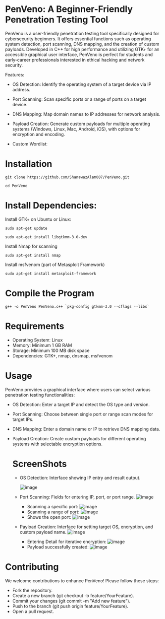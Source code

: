 # PenVeno: A Beginner-Friendly Penetration Testing Tool

PenVeno is a user-friendly penetration testing tool specifically designed for cybersecurity beginners. It offers essential functions such as operating system detection, port scanning, DNS mapping, and the creation of custom payloads. Developed in C++ for high performance and utilizing GTK+ for an accessible graphical user interface, PenVeno is perfect for students and early-career professionals interested in ethical hacking and network security.

Features:

+ OS Detection: Identify the operating system of a target device via IP address.

+ Port Scanning: Scan specific ports or a range of ports on a target device.

+ DNS Mapping: Map domain names to IP addresses for network analysis.

+ Payload Creation: Generate custom payloads for multiple operating systems (Windows, Linux, Mac, Android, iOS), with options for encryption and encoding.

+ Custom Wordlist:


# Installation
```
git clone https://github.com/ShanawazAlam007/PenVeno.git

cd PenVeno
```
# Install Dependencies:

Install GTK+ on Ubuntu or Linux:
```
sudo apt-get update
```
```
sudo apt-get install libgtkmm-3.0-dev
```

Install Nmap for scanning
```
sudo apt-get install nmap
```

Install msfvenom (part of Metasploit Framework)
```
sudo apt-get install metasploit-framework
```
# Compile the Program

```
g++ -o PenVeno PenVeno.c++ `pkg-config gtkmm-3.0 --cflags --libs`  
```
# Requirements

- Operating System: Linux
- Memory: Minimum 1 GB RAM
- Storage: Minimum 100 MB disk space
- Dependencies: GTK+, nmap, dnsmap, msfvenom

# Usage

PenVeno provides a graphical interface where users can select various penetration testing functionalities:

- OS Detection: Enter a target IP and detect the OS type and version.
- Port Scanning: Choose between single port or range scan modes for target IPs.
- DNS Mapping: Enter a domain name or IP to retrieve DNS mapping data.
- Payload Creation: Create custom payloads for different operating systems with selectable encryption options.

  # ScreenShots

  - OS Detection: Interface showing IP entry and result output.

    ![image](https://github.com/user-attachments/assets/c2ebffb0-fe2f-45ca-a079-50057f7db489)

  - Port Scanning: Fields for entering IP, port, or port range.
    ![image](https://github.com/user-attachments/assets/1c9bea4e-963d-4160-87bd-11a8046c9b55)
    - Scanning a specific port:
       ![image](https://github.com/user-attachments/assets/bb49f3c9-0fa0-487c-9d91-cc5701d2a281)
    - Scanning a range of port:
       ![image](https://github.com/user-attachments/assets/dee91ae2-f51e-4868-bf68-11cd857b7c5b)
    - Shows the open port:
      ![image](https://github.com/user-attachments/assets/a87f27ba-ecb9-47f6-9f4e-1be01ea10530)
  - Payload Creation: Interface for setting target OS, encryption, and custom payload name.
![image](https://github.com/user-attachments/assets/f84a14d7-1d10-42c5-affd-f55119bbf8ba)
     - Entering Detail for iterative encryption:
       ![image](https://github.com/user-attachments/assets/126731cb-f4d8-448f-a06f-8bd60264c25c)
     -  Payload successfully created:
       ![image](https://github.com/user-attachments/assets/8c1eedcd-aaa3-4da3-bc66-2c556324d1db)
# Contributing
 We welcome contributions to enhance PenVeno! Please follow these steps:

+ Fork the repository.
+ Create a new branch (git checkout -b feature/YourFeature).
+ Commit your changes (git commit -m "Add new feature").
+ Push to the branch (git push origin feature/YourFeature).
+ Open a pull request.


